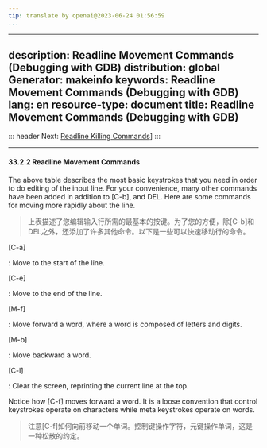 ```yaml
---
tip: translate by openai@2023-06-24 01:56:59
...
```

---
description: Readline Movement Commands (Debugging with GDB)
distribution: global
Generator: makeinfo
keywords: Readline Movement Commands (Debugging with GDB)
lang: en
resource-type: document
title: Readline Movement Commands (Debugging with GDB)
---
::: header
Next: [Readline Killing Commands](Readline-Killing-Commands.html#Readline-Killing-Commands)]
:::

---

#### 33.2.2 Readline Movement Commands


The above table describes the most basic keystrokes that you need in order to do editing of the input line. For your convenience, many other commands have been added in addition to [C-b], and DEL. Here are some commands for moving more rapidly about the line.

> 上表描述了您编辑输入行所需的最基本的按键。为了您的方便，除[C-b]和DEL之外，还添加了许多其他命令。以下是一些可以快速移动行的命令。

[C-a]

:   Move to the start of the line.

[C-e]

:   Move to the end of the line.

[M-f]

:   Move forward a word, where a word is composed of letters and digits.

[M-b]

:   Move backward a word.

[C-l]

:   Clear the screen, reprinting the current line at the top.


Notice how [C-f] moves forward a word. It is a loose convention that control keystrokes operate on characters while meta keystrokes operate on words.

> 注意[C-f]如何向前移动一个单词。控制键操作字符，元键操作单词，这是一种松散的约定。
